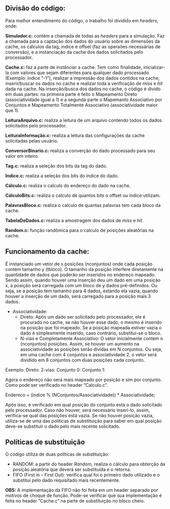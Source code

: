 ## Divisão do código:
Para melhor entendimento do código, o trabalho foi dividido em *headers*, onde:

**Simulador.c:** contém a chamada de todas as *headers* para a simulação.
Faz a chamada para a captação dos dados do usuário sobre as dimensões da cache, os
cálculos da tag, indice e offset (faz as operaões necessárias de conversão), e a
instanciação da cache dos dados solicitados pelo processador.

**Cache.c:** faz a parte de instânciar a cache. Tem como finalidade, inicializar-la com valores que
sejam diferentes para qualquer dado processado (Exemplo: índice “-1”), realizar a impressão dos
dados contidos na cache, inserir/buscar os dados no cache e  realizar toda a verificação de
*miss* e *hit* dada na cache. Na inserção/busca dos dados no cache, o código é divido em duas
partes: na primeira parte é feito o Mapeamento Direto (associatividade igual a 1) e a segunda
parte o Mapemanto Associativo por Conjuntos e Mapeamento Totalmente
Associativo (associatividade maior que 1).

**LeituraArquivo.c:** realiza a leitura de um arquivo contendo todos os dados solicitados pelo processador.

**LeituraInformação.c:** realiza a leitura das configurações da cache solicitadas pelas usuário.

**ConversorBinario.c:** realiza a converção do dado processado para seu valor em inteiro.

**Tag.c:** realiza a seleção dos bits da tag do dado.

**Indice.c:** realiza a seleção dos bits do índice do dado.

**Cálculo.c:** realiza o calculo do endereço do dado na cache.

**CálculoBits.c:** realiza o calculo de quantos bits o offset ou índice utilizam.

**PalavrasBloco.c:** realiza o calculo de quantas palavras tem cada bloco da cache.

**TabelaDeDados.c:** realiza a amostragem dos dados de *miss* e *hit*.

**Random.c:** função randômica para o calculo de posições aleatórias na cache.

## Funcionamento da cache:
É instanciado um vetor de x posições (nconjuntos) onde cada posição contém
tamanho y (tbloco). O tamanho da posição interfere diretamente na quantidade de dados
que poderão ser inseridos no endereço mapeado. Sendo assim, quando houver uma
inserção deu um dado em uma posição x, a posição será carregada com um bloco de y
dados pré-definidos. Ou seja, se a posição tem tamanho para 4 dados, estando ela vazia,
quando houver a inserção de um dado, será carregado para a posição mais 3 dados.

* Associatividade:
  * Direto:
Após um dado ser solicitado pelo processador, ele é procurado no cache, se não
houver esse dado, o mesmo é inserido na posição que foi mapeado. Se a posição
mapeada estiver vazia o dado é simplesmente inserido, caso contrário, substitui-se o
bloco.
  * N-vias e Completamente Associativo:
O vetor inicialmente contem n (nconjuntos) posições. Assim, se houver um
aumento na associatividade as posições serão dividas em N conjuntos. Ou seja, em uma
cache com 4 conjuntos e associatividade 2, o vetor será dividido em 8 conjuntos com
duas posições cada conjunto.

Exemplo:
Direto: 2-vias:
Conjunto 0:
Conjunto 1:

Agora o endereço não será mais mapeado por posição e sim por conjunto. Como
pode ser verificado no header “Calculo.c”.

Endereco = (indice % (NConjuntos/Associatividade)) * Associatividade;

Após isso, é verificado em qual posição do conjunto está o dado solicitado pelo
processador. Caso não houver, será necessário inseri-lo, assim, verifica-se qual das
posições está vazia. Se não houver posição vazia, utiliza-se de uma das politicas de
substituição para saber em qual posição deve-se substituir o dado pelo mais recente
solicitado.

## Políticas de substituição

O código utiliza de duas políticas de substituição: 
* RANDOM: a partir do header *Random*, realiza o cálculo para obterção da posição aleatória que deverá ser substituída e o retorna.
* FIFO (First in – First Out): verifica qual foi o primeiro dado utilizado e o substitui pelo dado requisitado mais recentemente. 

**OBS:** A implementação da FIFO não foi feita em um header separado por motivos de choque de função. Pode-se verificar que sua
implementação é feita no header “Cache.c” na parte de substituição no bloco cheio.
